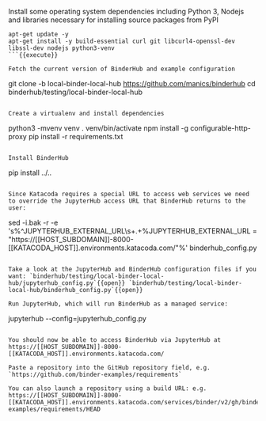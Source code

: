 Install some operating system dependencies including Python 3, Nodejs and libraries necessary for installing source packages from PyPI

```
apt-get update -y
apt-get install -y build-essential curl git libcurl4-openssl-dev libssl-dev nodejs python3-venv
```{{execute}}

Fetch the current version of BinderHub and example configuration
```
git clone -b local-binder-local-hub https://github.com/manics/binderhub
cd binderhub/testing/local-binder-local-hub
```{{execute}}

Create a virtualenv and install dependencies
```
python3 -mvenv venv
. venv/bin/activate
npm install -g configurable-http-proxy
pip install -r requirements.txt
```{{execute}}

Install BinderHub
```
pip install ../..
```{{execute}}

Since Katacoda requires a special URL to access web services we need to override the JupyterHub access URL that BinderHub returns to the user:
```
sed -i.bak -r -e 's%^JUPYTERHUB_EXTERNAL_URL\s+.+%JUPYTERHUB_EXTERNAL_URL = "https://[[HOST_SUBDOMAIN]]-8000-[[KATACODA_HOST]].environments.katacoda.com/"%' binderhub_config.py
```{{execute}}

Take a look at the JupyterHub and BinderHub configuration files if you want: `binderhub/testing/local-binder-local-hub/jupyterhub_config.py`{{open}} `binderhub/testing/local-binder-local-hub/binderhub_config.py`{{open}}

Run JupyterHub, which will run BinderHub as a managed service:
```
jupyterhub --config=jupyterhub_config.py
```{{execute}}

You should now be able to access BinderHub via JupyterHub at https://[[HOST_SUBDOMAIN]]-8000-[[KATACODA_HOST]].environments.katacoda.com/

Paste a repository into the GitHub repository field, e.g. `https://github.com/binder-examples/requirements`

You can also launch a repository using a build URL: e.g. https://[[HOST_SUBDOMAIN]]-8000-[[KATACODA_HOST]].environments.katacoda.com/services/binder/v2/gh/binder-examples/requirements/HEAD

